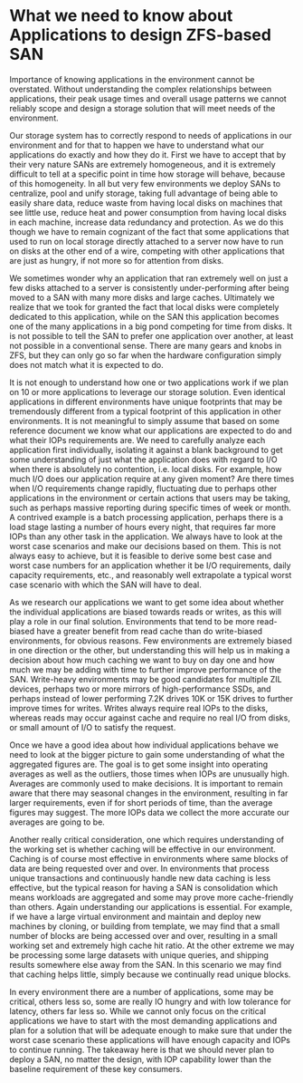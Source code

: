 # What we need to know about Applications to design ZFS-based SAN #

Importance of knowing applications in the environment cannot be overstated. Without understanding the complex relationships between applications, their peak usage times and overall usage patterns we cannot reliably scope and design a storage solution that will meet needs of the environment.

Our storage system has to correctly respond to needs of applications in our environment and for that to happen we have to understand what our applications do exactly and how they do it. First we have to accept that by their very nature SANs are extremely homogeneous, and it is extremely difficult to tell at a specific point in time how storage will behave, because of this homogeneity. In all but very few environments we deploy SANs to centralize, pool and unify storage, taking full advantage of being able to easily share data, reduce waste from having local disks on machines that see little use, reduce heat and power consumption from having local disks in each machine, increase data redundancy and protection. As we do this though we have to remain cognizant of the fact that some applications that used to run on local storage directly attached to a server now have to run on disks at the other end of a wire, competing with other applications that are just as hungry, if not more so for attention from disks. 

We sometimes wonder why an application that ran extremely well on just a few disks attached to a server is consistently under-performing after being moved to a SAN with many more disks and large caches. Ultimately we realize that we took for granted the fact that local disks were completely dedicated to this application, while on the SAN this application becomes one of the many applications in a big pond competing for time from disks. It is not possible to tell the SAN to prefer one application over another, at least not possible in a conventional sense. There are many gears and knobs in ZFS, but they can only go so far when the hardware configuration simply does not match what it is expected to do.

It is not enough to understand how one or two applications work if we plan on 10 or more applications to leverage our storage solution. Even identical applications in different environments have unique footprints that may be tremendously different from a typical footprint of this application in other environments. It is not meaningful to simply assume that based on some reference document we know what our applications are expected to do and what their IOPs requirements are. We need to carefully analyze each application first individually, isolating it against a blank background to get some understanding of just what the application does with regard to I/O when there is absolutely no contention, i.e. local disks. For example, how much I/O does our application require at any given moment? Are there times when I/O requirements change rapidly, fluctuating due to perhaps other applications in the environment or certain actions that users may be taking, such as perhaps massive reporting during specific times of week or month. A contrived example is a batch processing application, perhaps there is a load stage lasting a number of hours every night, that requires far more IOPs than any other task in the application. We always have to look at the worst case scenarios and make our decisions based on them. This is not always easy to achieve, but it is feasible to derive some best case and worst case numbers for an application whether it be I/O requirements, daily capacity requirements, etc., and reasonably well extrapolate a typical worst case scenario with which the SAN will have to deal.

As we research our applications we want to get some idea about whether the individual applications are biased towards reads or writes, as this will play a role in our final solution. Environments that tend to be more read-biased have a greater benefit from read cache than do write-biased environments, for obvious reasons. Few environments are extremely biased in one direction or the other, but understanding this will help us in making a decision about how much caching we want to buy on day one and how much we may be adding with time to further improve performance of the SAN. Write-heavy environments may be good candidates for multiple ZIL devices, perhaps two or more mirrors of high-performance SSDs, and perhaps instead of lower performing 7.2K drives 10K or 15K drives to further improve times for writes. Writes always require real IOPs to the disks, whereas reads may occur against cache and require no real I/O from disks, or small amount of I/O to satisfy the request.

Once we have a good idea about how individual applications behave we need to look at the bigger picture to gain some understanding of what the aggregated figures are. The goal is to get some insight into operating averages as well as the outliers, those times when IOPs are unusually high. Averages are commonly used to make decisions. It is important to remain aware that there may seasonal changes in the environment, resulting in far larger requirements, even if for short periods of time, than the average figures may suggest. The more IOPs data we collect the more accurate our averages are going to be.

Another really critical consideration, one which requires understanding of the working set is whether caching will be effective in our environment. Caching is of course most effective in environments where same blocks of data are being requested over and over. In environments that process unique transactions and continuously handle new data caching is less effective, but the typical reason for having a SAN is consolidation which means workloads are aggregated and some may prove more cache-friendly than others. Again understanding our applications is essential. For example, if we have a large virtual environment and maintain and deploy new machines by cloning, or building from template, we may find that a small number of blocks are being accessed over and over, resulting in a small working set and extremely high cache hit ratio. At the other extreme we may be processing some large datasets with unique queries, and shipping results somewhere else away from the SAN. In this scenario we may find that caching helps little, simply because we continually read unique blocks.

In every environment there are a number of applications, some may be critical, others less so, some are really IO hungry and with low tolerance for latency, others far less so. While we cannot only focus on the critical applications we have to start with the most demanding applications and plan for a solution that will be adequate enough to make sure that under the worst case scenario these applications will have enough capacity and IOPs to continue running. The takeaway here is that we should never plan to deploy a SAN, no matter the design, with IOP capability lower than the baseline requirement of these key consumers.
